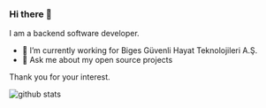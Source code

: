 ### Hi there 👋

I am a backend software developer.

- 🔭 I’m currently working for Biges Güvenli Hayat Teknolojileri A.Ş.
- 💬 Ask me about my open source projects

Thank you for your interest.

![github stats](https://github-readme-stats.vercel.app/api?username=ermanimer&line_height=40&count_commits=true&count_private=true&show_icons=true)

